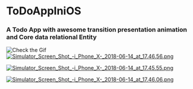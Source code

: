 # ToDoAppIniOS
### A  Todo App with awesome transition presentation animation and  Core data  relational Entity


![Check the Gif](http://g.recordit.co/scs0qqDKb4.gif)<br>
[![Simulator_Screen_Shot_-_i_Phone_X_-_2018-06-14_at_17.46.56.png](https://s22.postimg.cc/ud6bkp20x/Simulator_Screen_Shot_-_i_Phone_X_-_2018-06-14_at_17.46.56.png)](https://postimg.cc/image/h90r809z1/)

[![Simulator_Screen_Shot_-_i_Phone_X_-_2018-06-14_at_17.45.55.png](https://s22.postimg.cc/x8jer2dld/Simulator_Screen_Shot_-_i_Phone_X_-_2018-06-14_at_17.45.55.png)](https://postimg.cc/image/vthu2cci5/)

[![Simulator_Screen_Shot_-_i_Phone_X_-_2018-06-14_at_17.46.06.png](https://s22.postimg.cc/4iwiugzbl/Simulator_Screen_Shot_-_i_Phone_X_-_2018-06-14_at_17.46.06.png)](https://postimg.cc/image/z0cdm0mod/)
